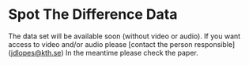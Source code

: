 # Spot The Difference Data

The data set will be available soon (without video or audio). If you want access to video and/or audio please [contact the person responsible] (jdlopes@kth.se)
In the meantime please check the paper. 
